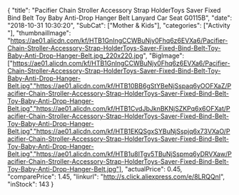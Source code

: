 {
	"title": "Pacifier Chain Stroller Accessory Strap HolderToys Saver Fixed Bind Belt Toy Baby Anti-Drop Hanger Belt Lanyard Car Seat G0115B",
	"date": "2018-10-31 10:30:20",
	"SubCat": ["Mother & Kids"],
	"categories": ["Activity "],
	"thumbnailImage": "https://ae01.alicdn.com/kf/HTB1GnIngCCWBuNjy0Fhq6z6EVXa6/Pacifier-Chain-Stroller-Accessory-Strap-HolderToys-Saver-Fixed-Bind-Belt-Toy-Baby-Anti-Drop-Hanger-Belt.jpg_220x220.jpg",
	"BigImage": ["https://ae01.alicdn.com/kf/HTB1GnIngCCWBuNjy0Fhq6z6EVXa6/Pacifier-Chain-Stroller-Accessory-Strap-HolderToys-Saver-Fixed-Bind-Belt-Toy-Baby-Anti-Drop-Hanger-Belt.jpg","https://ae01.alicdn.com/kf/HTB10BB6gStYBeNjSspaq6yOOFXaZ/Pacifier-Chain-Stroller-Accessory-Strap-HolderToys-Saver-Fixed-Bind-Belt-Toy-Baby-Anti-Drop-Hanger-Belt.jpg","https://ae01.alicdn.com/kf/HTB1CvdJbJknBKNjSZKPq6x6OFXat/Pacifier-Chain-Stroller-Accessory-Strap-HolderToys-Saver-Fixed-Bind-Belt-Toy-Baby-Anti-Drop-Hanger-Belt.jpg","https://ae01.alicdn.com/kf/HTB1EKQSgxSYBuNjSspjq6x73VXaO/Pacifier-Chain-Stroller-Accessory-Strap-HolderToys-Saver-Fixed-Bind-Belt-Toy-Baby-Anti-Drop-Hanger-Belt.jpg","https://ae01.alicdn.com/kf/HTB1u8ITgv5TBuNjSspmq6yDRVXaw/Pacifier-Chain-Stroller-Accessory-Strap-HolderToys-Saver-Fixed-Bind-Belt-Toy-Baby-Anti-Drop-Hanger-Belt.jpg"],
	"actualPrice": 0.45,
	"comparePrice": 1.45,
	"linkurl": "http://s.click.aliexpress.com/e/8LRQQnI",
	"inStock": 143
}
